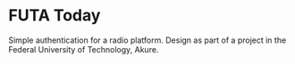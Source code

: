 # FUTA Today

Simple authentication for a radio platform. Design as part of a project in the Federal University of Technology, Akure.
